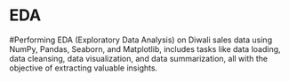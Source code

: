 # EDA
#Performing EDA (Exploratory Data Analysis) on Diwali sales data using NumPy, Pandas, Seaborn, and Matplotlib, includes tasks like data loading, data cleansing, data visualization, and data summarization, all with the objective of extracting valuable insights.
